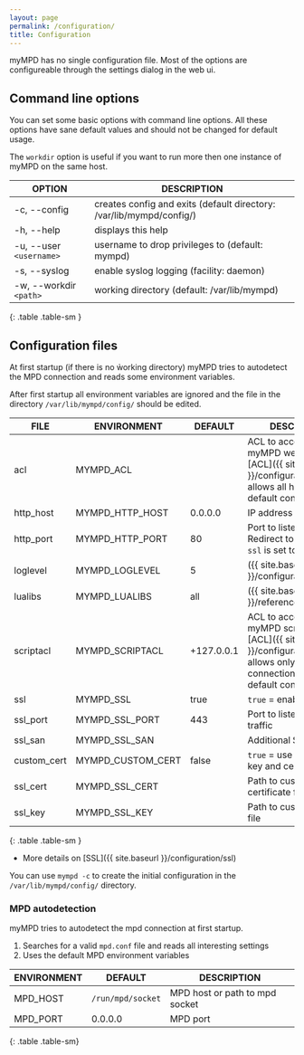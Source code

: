 ```yaml
---
layout: page
permalink: /configuration/
title: Configuration
---
```


myMPD has no single configuration file. Most of the options are configureable through the settings dialog in the web ui.

## Command line options

You can set some basic options with command line options. All these options have sane default values and should not be changed for default usage.

The `workdir` option is useful if you want to run more then one instance of myMPD on the same host.

| OPTION | DESCRIPTION |
| ------ | ----------- |
| -c, --config | creates config and exits (default directory: /var/lib/mympd/config/) |
| -h, --help | displays this help |
| -u, --user `<username>`| username to drop privileges to (default: mympd) |
| -s, --syslog | enable syslog logging (facility: daemon) |
| -w, --workdir `<path>` | working directory (default: /var/lib/mympd) |
{: .table .table-sm }

## Configuration files

At first startup (if there is no ẁorking directory) myMPD tries to autodetect the MPD connection and reads some environment variables.

After first startup all environment variables are ignored and the file in the directory `/var/lib/mympd/config/` should be edited.

| FILE | ENVIRONMENT | DEFAULT | DESCRIPTION |
| ---- | ----------- | ------- | ----------- |
| acl | MYMPD_ACL | | ACL to access the myMPD webserver: [ACL]({{ site.baseurl }}/configuration/acl), allows all hosts in the default configuration |
| http_host | MYMPD_HTTP_HOST | 0.0.0.0 | IP address to listen on |
| http_port | MYMPD_HTTP_PORT | 80 | Port to listen on. Redirect to `ssl_port` if `ssl` is set to `true` |
| loglevel | MYMPD_LOGLEVEL | 5 | ({{ site.baseurl }}/configuration/logging) |
| lualibs | MYMPD_LUALIBS | all | ({{ site.baseurl }}/references/scripting) |
| scriptacl | MYMPD_SCRIPTACL | +127.0.0.1 | ACL to access the myMPD script backend: [ACL]({{ site.baseurl }}/configuration/acl), allows only local connections in the default configuration |
| ssl | MYMPD_SSL | true | `true` = enables ssl |
| ssl_port | MYMPD_SSL_PORT | 443 | Port to listen to https traffic |
| ssl_san | MYMPD_SSL_SAN | | Additional SAN |
| custom_cert | MYMPD_CUSTOM_CERT | false | `true` = use custom ssl key and certificate |
| ssl_cert | MYMPD_SSL_CERT | | Path to custom ssl certificate file |
| ssl_key | MYMPD_SSL_KEY | | Path to custom ssl key file |
{: .table .table-sm }

- More details on [SSL]({{ site.baseurl }}/configuration/ssl)

You can use `mympd -c` to create the initial configuration in the `/var/lib/mympd/config/` directory.

### MPD autodetection

myMPD tries to autodetect the mpd connection at first startup.

1. Searches for a valid `mpd.conf` file and reads all interesting settings
2. Uses the default MPD environment variables

| ENVIRONMENT | DEFAULT | DESCRIPTION |
| ----------- | ------- | ----------- |
| MPD_HOST | `/run/mpd/socket` | MPD host or path to mpd socket |
| MPD_PORT | 0.0.0.0 | MPD port |
{: .table .table-sm}
